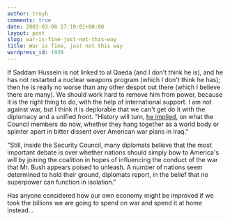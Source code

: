 ```yaml
---
author: troyh
comments: true
date: 2003-03-08 17:19:01+00:00
layout: post
slug: war-is-fine-just-not-this-way
title: War is fine, just not this way
wordpress_id: 1939
---
```


If Saddam Hussein is not linked to al Qaeda (and I don't think he is), and he has not restarted a nuclear weapons program (which I don't think he has); then he is really no worse than any other despot out there (which I believe there are many).  We should work hard to remove him from power, because it is the right thing to do, with the help of international support.  I am not against war, but I think it is deplorable that we can't get do it with the diplomacy and a unified front.  "History will turn, [he implied](http://www.nytimes.com/2003/03/08/international/middleeast/08ASSE.html?th), on what the Council members do now, whether they hang together as a world body or splinter apart in bitter dissent over American war plans in Iraq."
<!-- more -->
"Still, inside the Security Council, many diplomats believe that the most important debate is over whether nations should simply bow to America's will by joining the coalition in hopes of influencing the conduct of the war that Mr. Bush appears poised to unleash. A number of nations seem determined to hold their ground, diplomats report, in the belief that no superpower can function in isolation."

Has anyone considered how our own economy might be improved if we took the billions we are going to spend on war and spend it at home instead...

